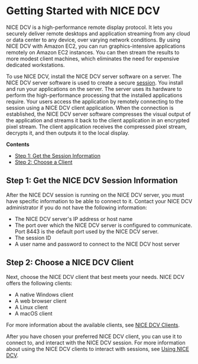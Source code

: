 # Getting Started with NICE DCV<a name="getting-started"></a>

NICE DCV is a high\-performance remote display protocol\. It lets you securely deliver remote desktops and application streaming from any cloud or data center to any device, over varying network conditions\. By using NICE DCV with Amazon EC2, you can run graphics\-intensive applications remotely on Amazon EC2 instances\. You can then stream the results to more modest client machines, which eliminates the need for expensive dedicated workstations\.

To use NICE DCV, install the NICE DCV server software on a server\. The NICE DCV server software is used to create a secure [session](https://docs.aws.amazon.com/dcv/latest/adminguide/managing-sessions.html)\. You install and run your applications on the server\. The server uses its hardware to perform the high\-performance processing that the installed applications require\. Your users access the application by remotely connecting to the session using a NICE DCV client application\. When the connection is established, the NICE DCV server software compresses the visual output of the application and streams it back to the client application in an encrypted pixel stream\. The client application receives the compressed pixel stream, decrypts it, and then outputs it to the local display\.

**Contents**
+ [Step 1: Get the Session Information](#getting-started-session)
+ [Step 2: Choose a Client](#getting-started-choose)

## Step 1: Get the NICE DCV Session Information<a name="getting-started-session"></a>

After the NICE DCV session is running on the NICE DCV server, you must have specific information to be able to connect to it\. Contact your NICE DCV administrator if you do not have the following information:
+ The NICE DCV server's IP address or host name
+ The port over which the NICE DCV server is configured to communicate\. Port 8443 is the default port used by the NICE DCV server\.
+ The session ID
+ A user name and password to connect to the NICE DCV host server

## Step 2: Choose a NICE DCV Client<a name="getting-started-choose"></a>

Next, choose the NICE DCV client that best meets your needs\. NICE DCV offers the following clients: 
+ A native Windows client
+ A web browser client
+ A Linux client
+ A macOS client

For more information about the available clients, see [NICE DCV Clients](client.md)\.

After you have chosen your preferred NICE DCV client, you can use it to connect to, and interact with the NICE DCV session\. For more information about using the NICE DCV clients to interact with sessions, see [Using NICE DCV](using.md)\.